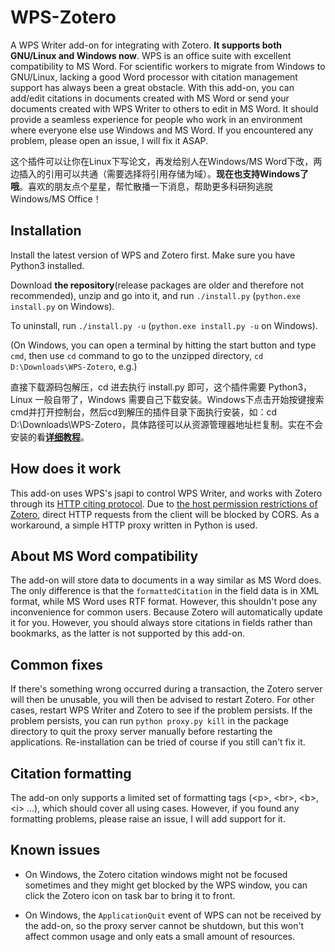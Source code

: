 # WPS-Zotero

A WPS Writer add-on for integrating with Zotero. **It supports both GNU/Linux and Windows now**. WPS is an office suite with excellent compatibility to MS Word. For scientific workers to migrate from Windows to GNU/Linux, lacking a good Word processor with citation management support has always been a great obstacle. With this add-on, you can add/edit citations in documents created with MS Word or send your documents created with WPS Writer to others to edit in MS Word. It should provide a seamless experience for people who work in an environment where everyone else use Windows and MS Word. If you encountered any problem, please open an issue, I will fix it ASAP.

这个插件可以让你在Linux下写论文，再发给别人在Windows/MS Word下改，两边插入的引用可以共通（需要选择将引用存储为域）。**现在也支持Windows了哦**。喜欢的朋友点个星星，帮忙散播一下消息，帮助更多科研狗逃脱Windows/MS Office！

## Installation

Install the latest version of WPS and Zotero first. Make sure you have Python3 installed.

Download **the repository**(release packages are older and therefore not recommended), unzip and go into it, and run `./install.py` (`python.exe install.py` on Windows).

To uninstall, run `./install.py -u` (`python.exe install.py -u` on Windows).

(On Windows, you can open a terminal by hitting the start button and type `cmd`, then use `cd` command to go to the unzipped directory, `cd D:\Downloads\WPS-Zotero`, e.g.)

直接下载源码包解压，cd 进去执行 install.py 即可，这个插件需要 Python3，Linux 一般自带了，Windows 需要自己下载安装。Windows下点击开始按键搜索cmd并打开控制台，然后cd到解压的插件目录下面执行安装，如：cd D:\Downloads\WPS-Zotero，具体路径可以从资源管理器地址栏复制。实在不会安装的看[**详细教程**](https://www.cnblogs.com/tkwblog/articles/17705935.html)。

## How does it work

This add-on uses WPS's jsapi to control WPS Writer, and works with Zotero through its [HTTP citing protocol](https://www.zotero.org/support/dev/client_coding/http_integration_protocol). Due to [the host permission restrictions of Zotero](https://groups.google.com/g/zotero-dev/c/MjWzJxaVoSs), direct HTTP requests from the client will be blocked by CORS. As a workaround, a simple HTTP proxy written in Python is used.

## About MS Word compatibility

The add-on will store data to documents in a way similar as MS Word does. The only difference is that the `formattedCitation` in the field data is in XML format, while MS Word uses RTF format. However, this shouldn't pose any inconvenience for common users. Because Zotero will automatically update it for you. However, you should always store citations in fields rather than bookmarks, as the latter is not supported by this add-on.

## Common fixes

If there's something wrong occurred during a transaction, the Zotero server will then be unusable, you will then be advised to restart Zotero. For other cases, restart WPS Writer and Zotero to see if the problem persists. If the problem persists, you can run `python proxy.py kill` in the package directory to quit the proxy server manually before restarting the applications. Re-installation can be tried of course if you still can't fix it.

## Citation formatting

The add-on only supports a limited set of formatting tags (\<p\>, \<br\>, \<b\>, \<i\> ...), which should cover all using cases. However, if you found any formatting problems, please raise an issue, I will add support for it.

## Known issues

- On Windows, the Zotero citation windows might not be focused sometimes and they might get blocked by the WPS window, you can click the Zotero icon on task bar to bring it to front.

- On Windows, the `ApplicationQuit` event of WPS can not be received by the add-on, so the proxy server cannot be shutdown, but this won't affect common usage and only eats a small amount of resources.
